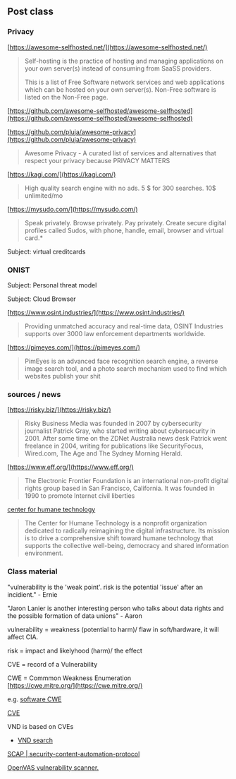 ## Post class
### Privacy 
[https://awesome-selfhosted.net/](https://awesome-selfhosted.net/)
> Self-hosting is the practice of hosting and managing applications on your own server(s) instead of consuming from SaaSS providers.
>
> This is a list of Free Software network services and web applications which can be hosted on your own server(s). Non-Free software is listed on the Non-Free page.

[https://github.com/awesome-selfhosted/awesome-selfhosted](https://github.com/awesome-selfhosted/awesome-selfhosted)

[https://github.com/pluja/awesome-privacy](https://github.com/pluja/awesome-privacy)
> Awesome Privacy - A curated list of services and alternatives that respect your privacy because PRIVACY MATTERS

[https://kagi.com/](https://kagi.com/)
> High quality search engine with no ads. 5 $ for 300 searches. 10$ unlimited/mo

[https://mysudo.com/](https://mysudo.com/)
> Speak privately. Browse privately. Pay privately. Create secure digital profiles called Sudos, with phone, handle, email, browser and virtual card.*

Subject: virtual creditcards
### ONIST

Subject: Personal threat model

Subject: Cloud Browser

[https://www.osint.industries/](https://www.osint.industries/)
> Providing unmatched accuracy and real-time data, OSINT Industries supports over 3000 law enforcement departments worldwide.

[https://pimeyes.com/](https://pimeyes.com/)
> PimEyes is an advanced face recognition search engine, a reverse image search tool, and a photo search mechanism used to find which websites publish your shit

### sources / news

[https://risky.biz/](https://risky.biz/)
> Risky Business Media was founded in 2007 by cybersecurity journalist Patrick Gray, who started writing about cybersecurity in 2001. After some time on the ZDNet Australia news desk Patrick went freelance in 2004, writing for publications like SecurityFocus, Wired.com, The Age and The Sydney Morning Herald.

[https://www.eff.org/](https://www.eff.org/)
> The Electronic Frontier Foundation is an international non-profit digital rights group based in San Francisco, California. It was founded in 1990 to promote Internet civil liberties

[center for humane technology](https://www.humanetech.com/)
> The Center for Humane Technology is a nonprofit organization dedicated to radically reimagining the digital infrastructure. Its mission is to drive a comprehensive shift toward humane technology that supports the collective well-being, democracy and shared information environment.


### Class material

"vulnerability is the 'weak point'. risk is the potential 'issue' after an incidient." - Ernie

"Jaron Lanier is another interesting person who talks about data rights and the possible formation of data unions" - Aaron

vulnerability = weakness (potential to harm)/ flaw in soft/hardware, it will affect CIA.

risk =  impact and likelyhood (harm)/ the effect 

CVE = record of a Vulnerability

CWE = Commmon Weakness Enumeration \
[https://cwe.mitre.org/](https://cwe.mitre.org/)

e.g. [software CWE](https://cwe.mitre.org/data/definitions/699.html)

[CVE](https://www.cve.org/)

VND is based on CVEs
- [VND search](https://nvd.nist.gov/vuln/search)

[SCAP | security-content-automation-protocol](https://csrc.nist.gov/projects/security-content-automation-protocol)

[OpenVAS vulnerability scanner.](https://www.openvas.org/)

